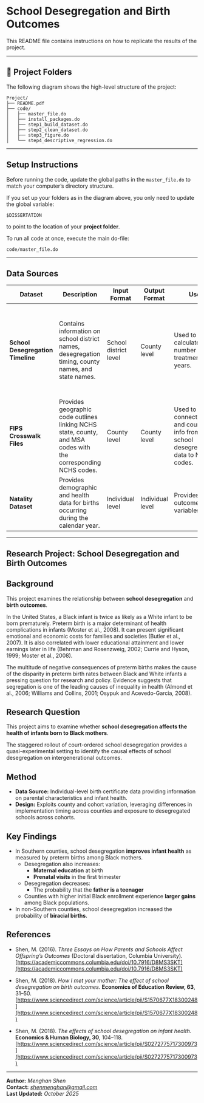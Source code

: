 # School Desegregation and Birth Outcomes

This README file contains instructions on how to replicate the results of the project.

---

## 📁 Project Folders

The following diagram shows the high-level structure of the project:

```
Project/
├── README.pdf
├── code/
│   ├── master_file.do
│   ├── install_packages.do
│   ├── step1_build_dataset.do
│   ├── step2_clean_dataset.do
│   ├── step3_figure.do
│   └── step4_descriptive_regression.do
```

---

## Setup Instructions

Before running the code, update the global paths in the `master_file.do` to match your computer’s directory structure.  

If you set up your folders as in the diagram above, you only need to update the global variable:

```
$DISSERTATION
```

to point to the location of your **project folder**.

To run all code at once, execute the main do-file:

```
code/master_file.do
```

---

## Data Sources

| Dataset | Description | Input Format | Output Format | Use | Access |
|----------|--------------|--------------|---------------|-----|--------|
| **School Desegregation Timeline** | Contains information on school district names, desegregation timing, county names, and state names. | School district level | County level | Used to calculate the number of treatment years. | Downloaded data from [*Guryan.* (2004). *"Desegregation and Black Dropout Rates."* *American Economic Review*, 94(4), 919–943.](https://www.aeaweb.org/articles?id=10.1257/0002828042002679) |
| **FIPS Crosswalk Files** | Provides geographic code outlines linking NCHS state, county, and MSA codes with the corresponding NCHS codes. | County level | County level | Used to connect state and county info from the school desegregation data to NCHS codes. | Downloaded from [NBER website](https://www.nber.org/research/data/national-center-health-statistics-nchs-federal-information-processing-series-fips-state-county-and). |
| **Natality Dataset** | Provides demographic and health data for births occurring during the calendar year. | Individual level | Individual level | Provides outcome variables. | Downloaded from [NBER website](https://data.nber.org/nvss/natality/dta/). |

---
## Research Project: School Desegregation and Birth Outcomes

## Background 

This project examines the relationship between **school desegregation** and **birth outcomes**.

In the United States, a Black infant is twice as likely as a White infant to be born prematurely. Preterm birth is a major determinant of health complications in infants (Moster et al., 2008). It can present significant emotional and economic costs for families and societies (Butler et al., 2007). It is also correlated with lower educational attainment and lower earnings later in life (Behrman and Rosenzweig, 2002; Currie and Hyson, 1999; Moster et al., 2008).

The multitude of negative consequences of preterm births makes the cause of the disparity in preterm birth rates between Black and White infants a pressing question for research and policy. Evidence suggests that segregation is one of the leading causes of inequality in health (Almond et al., 2006; Williams and Collins, 2001; Osypuk and Acevedo-Garcia, 2008).

## Research Question 

This project aims to examine whether **school desegregation affects the health of infants born to Black mothers**.  

The staggered rollout of court-ordered school desegregation provides a quasi-experimental setting to identify the causal effects of school desegregation on intergenerational outcomes.

## Method

- **Data Source:** Individual-level birth certificate data providing information on parental characteristics and infant health.  
- **Design:** Exploits county and cohort variation, leveraging differences in implementation timing across counties and exposure to desegregated schools across cohorts.  

## Key Findings

- In Southern counties, school desegregation **improves infant health** as measured by preterm births among Black mothers.  
  - Desegregation also increases:
    - **Maternal education** at birth  
    - **Prenatal visits** in the first trimester  
  - Desegregation decreases:
    - The probability that the **father is a teenager**  
  - Counties with higher initial Black enrollment experience **larger gains** among Black populations.
- In non-Southern counties, school desegregation increased the probability of **biracial births**. 

## References

- Shen, M. (2016). *Three Essays on How Parents and Schools Affect Offspring’s Outcomes* (Doctoral dissertation, Columbia University).  
  [https://academiccommons.columbia.edu/doi/10.7916/D8MS3SKT](https://academiccommons.columbia.edu/doi/10.7916/D8MS3SKT)
  
- Shen, M. (2018). *How I met your mother: The effect of school desegregation on birth outcomes.* **Economics of Education Review, 63**, 31–50.  
  [https://www.sciencedirect.com/science/article/pii/S1570677X18300248](https://www.sciencedirect.com/science/article/pii/S1570677X18300248)
  
- Shen, M. (2018). *The effects of school desegregation on infant health.* **Economics & Human Biology, 30**, 104–118.  
  [https://www.sciencedirect.com/science/article/pii/S0272775717300973](https://www.sciencedirect.com/science/article/pii/S0272775717300973)

---


**Author:** *Menghan Shen*  
**Contact:** *shenmenghan@gmail.com*  
**Last Updated:** *October 2025*
